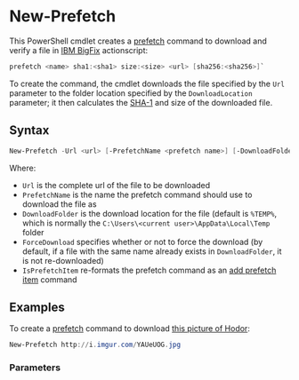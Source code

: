 # New-Prefetch

This PowerShell cmdlet creates a [prefetch](http://developer.bigfix.com/action-script/reference/download/prefetch.html) command to download and verify a file in [IBM BigFix](http://www.ibm.com/security/bigfix) actionscript:

```actionscript
prefetch <name> sha1:<sha1> size:<size> <url> [sha256:<sha256>]`
```

To create the command, the cmdlet downloads the file specified by the `Url` parameter to the folder location specified by the `DownloadLocation` parameter; it then calculates the [SHA-1](http://en.wikipedia.org/wiki/SHA-1) and size of the downloaded file.

## Syntax

```powershell
New-Prefetch -Url <url> [-PrefetchName <prefetch name>] [-DownloadFolder <download folder>] [-ForceDownload] [-IsPrefetchItem]
```
Where:
* `Url` is the complete url of the file to be downloaded
* `PrefetchName` is the name the prefetch command should use to download the file as
* `DownloadFolder` is the download location for the file (default is `%TEMP%`, which is normally the `C:\Users\<current user>\AppData\Local\Temp` folder
* `ForceDownload` specifies whether or not to force the download (by default, if a file with the same name already exists in `DownloadFolder`, it is not re-downloaded)
* `IsPrefetchItem` re-formats the prefetch command as an [add prefetch item](http://developer.bigfix.com/action-script/reference/download/add-prefetch-item.html) command

## Examples

To create a [prefetch](https://developer.bigfix.com/action-script/reference/download/add-prefetch-item.html) command to download [this picture of Hodor](http://i.imgur.com/YAUeUOG.jpg):

```powershell
New-Prefetch http://i.imgur.com/YAUeUOG.jpg
```

### Parameters
